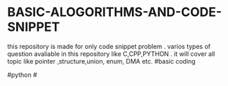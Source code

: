 # BASIC-ALOGORITHMS-AND-CODE-SNIPPET
this repository  is made for only code snippet problem . varios types of question avaliable in this repository like C,CPP,PYTHON . it  will cover all topic like pointer ,structure,union, enum, DMA etc.
#basic coding

#python #
           
